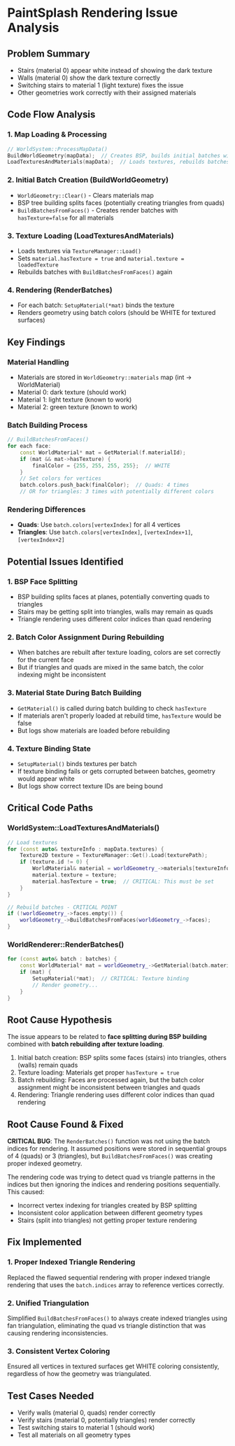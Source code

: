 # PaintSplash Rendering Issue Analysis

## Problem Summary
- Stairs (material 0) appear white instead of showing the dark texture
- Walls (material 0) show the dark texture correctly
- Switching stairs to material 1 (light texture) fixes the issue
- Other geometries work correctly with their assigned materials

## Code Flow Analysis

### 1. Map Loading & Processing
```cpp
// WorldSystem::ProcessMapData()
BuildWorldGeometry(mapData);  // Creates BSP, builds initial batches with hasTexture=false
LoadTexturesAndMaterials(mapData);  // Loads textures, rebuilds batches with hasTexture=true
```

### 2. Initial Batch Creation (BuildWorldGeometry)
- `WorldGeometry::Clear()` - Clears materials map
- BSP tree building splits faces (potentially creating triangles from quads)
- `BuildBatchesFromFaces()` - Creates render batches with `hasTexture=false` for all materials

### 3. Texture Loading (LoadTexturesAndMaterials)
- Loads textures via `TextureManager::Load()`
- Sets `material.hasTexture = true` and `material.texture = loadedTexture`
- Rebuilds batches with `BuildBatchesFromFaces()` again

### 4. Rendering (RenderBatches)
- For each batch: `SetupMaterial(*mat)` binds the texture
- Renders geometry using batch colors (should be WHITE for textured surfaces)

## Key Findings

### Material Handling
- Materials are stored in `WorldGeometry::materials` map (int -> WorldMaterial)
- Material 0: dark texture (should work)
- Material 1: light texture (known to work)
- Material 2: green texture (known to work)

### Batch Building Process
```cpp
// BuildBatchesFromFaces()
for each face:
    const WorldMaterial* mat = GetMaterial(f.materialId);
    if (mat && mat->hasTexture) {
        finalColor = {255, 255, 255, 255};  // WHITE
    }
    // Set colors for vertices
    batch.colors.push_back(finalColor);  // Quads: 4 times
    // OR for triangles: 3 times with potentially different colors
```

### Rendering Differences
- **Quads**: Use `batch.colors[vertexIndex]` for all 4 vertices
- **Triangles**: Use `batch.colors[vertexIndex]`, `[vertexIndex+1]`, `[vertexIndex+2]`

## Potential Issues Identified

### 1. BSP Face Splitting
- BSP building splits faces at planes, potentially converting quads to triangles
- Stairs may be getting split into triangles, walls may remain as quads
- Triangle rendering uses different color indices than quad rendering

### 2. Batch Color Assignment During Rebuilding
- When batches are rebuilt after texture loading, colors are set correctly for the current face
- But if triangles and quads are mixed in the same batch, the color indexing might be inconsistent

### 3. Material State During Batch Building
- `GetMaterial()` is called during batch building to check `hasTexture`
- If materials aren't properly loaded at rebuild time, `hasTexture` would be false
- But logs show materials are loaded before rebuilding

### 4. Texture Binding State
- `SetupMaterial()` binds textures per batch
- If texture binding fails or gets corrupted between batches, geometry would appear white
- But logs show correct texture IDs are being bound

## Critical Code Paths

### WorldSystem::LoadTexturesAndMaterials()
```cpp
// Load textures
for (const auto& textureInfo : mapData.textures) {
    Texture2D texture = TextureManager::Get().Load(texturePath);
    if (texture.id != 0) {
        WorldMaterial& material = worldGeometry_->materials[textureInfo.index];
        material.texture = texture;
        material.hasTexture = true;  // CRITICAL: This must be set
    }
}

// Rebuild batches - CRITICAL POINT
if (!worldGeometry_->faces.empty()) {
    worldGeometry_->BuildBatchesFromFaces(worldGeometry_->faces);
}
```

### WorldRenderer::RenderBatches()
```cpp
for (const auto& batch : batches) {
    const WorldMaterial* mat = worldGeometry_->GetMaterial(batch.materialId);
    if (mat) {
        SetupMaterial(*mat);  // CRITICAL: Texture binding
        // Render geometry...
    }
}
```

## Root Cause Hypothesis

The issue appears to be related to **face splitting during BSP building** combined with **batch rebuilding after texture loading**.

1. Initial batch creation: BSP splits some faces (stairs) into triangles, others (walls) remain quads
2. Texture loading: Materials get proper `hasTexture = true`
3. Batch rebuilding: Faces are processed again, but the batch color assignment might be inconsistent between triangles and quads
4. Rendering: Triangle rendering uses different color indices than quad rendering

## Root Cause Found & Fixed

**CRITICAL BUG**: The `RenderBatches()` function was not using the batch indices for rendering. It assumed positions were stored in sequential groups of 4 (quads) or 3 (triangles), but `BuildBatchesFromFaces()` was creating proper indexed geometry.

The rendering code was trying to detect quad vs triangle patterns in the indices but then ignoring the indices and rendering positions sequentially. This caused:
- Incorrect vertex indexing for triangles created by BSP splitting
- Inconsistent color application between different geometry types
- Stairs (split into triangles) not getting proper texture rendering

## Fix Implemented

### 1. Proper Indexed Triangle Rendering
Replaced the flawed sequential rendering with proper indexed triangle rendering that uses the `batch.indices` array to reference vertices correctly.

### 2. Unified Triangulation
Simplified `BuildBatchesFromFaces()` to always create indexed triangles using fan triangulation, eliminating the quad vs triangle distinction that was causing rendering inconsistencies.

### 3. Consistent Vertex Coloring
Ensured all vertices in textured surfaces get WHITE coloring consistently, regardless of how the geometry was triangulated.

## Test Cases Needed
- Verify walls (material 0, quads) render correctly
- Verify stairs (material 0, potentially triangles) render correctly
- Test switching stairs to material 1 (should work)
- Test all materials on all geometry types
